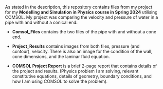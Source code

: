 As stated in the description, this repository contains files from my project for my **Modelling and Simulation in Physics course in Spring 2024** utilising COMSOL. My project was comparing the velocity and pressure of water in a pipe with and without a conical end.

- **Comsol_Files** contains the two files of the pipe with and without a cone end.

- **Project_Results** contains images from both files, pressure (and contour), velocity. There is also an image for the condition of the wall, cone dimensions, and the laminar fluid equation.

- **COMSOL Project Report** is a brief 2-page report that contains details of the project and results. (Physics problem I am solving, relevant constitutive equations, details of geometry, boundary conditions, and how I am using COMSOL to solve the problem).
